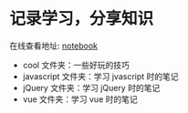 # 记录学习，分享知识

在线查看地址: [notebook](http://dongqunren.gitee.io/notebook/)

- cool 文件夹：一些好玩的技巧
- javascript 文件夹：学习 jvascript 时的笔记
- jQuery 文件夹：学习 jQuery 时的笔记
- vue 文件夹：学习 vue 时的笔记
